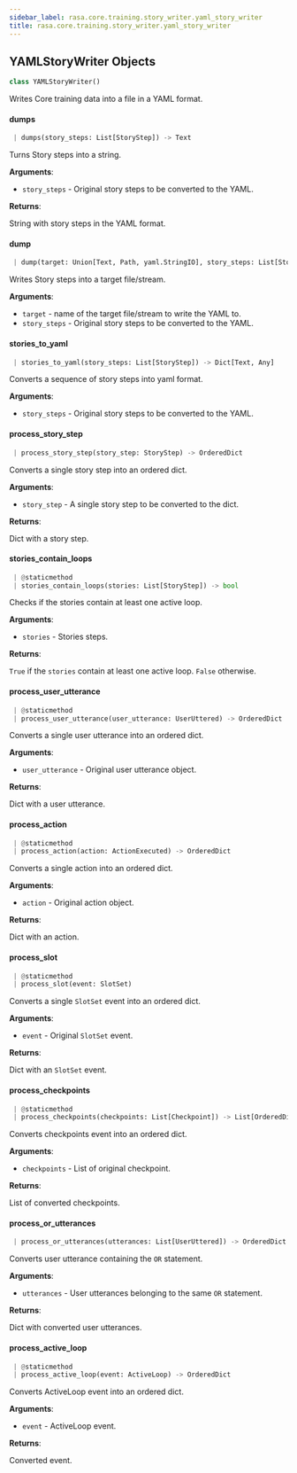 ```yaml
---
sidebar_label: rasa.core.training.story_writer.yaml_story_writer
title: rasa.core.training.story_writer.yaml_story_writer
---
```


## YAMLStoryWriter Objects

```python
class YAMLStoryWriter()
```

Writes Core training data into a file in a YAML format.

#### dumps

```python
 | dumps(story_steps: List[StoryStep]) -> Text
```

Turns Story steps into a string.

**Arguments**:

- `story_steps` - Original story steps to be converted to the YAML.

**Returns**:

  String with story steps in the YAML format.

#### dump

```python
 | dump(target: Union[Text, Path, yaml.StringIO], story_steps: List[StoryStep]) -> None
```

Writes Story steps into a target file/stream.

**Arguments**:

- `target` - name of the target file/stream to write the YAML to.
- `story_steps` - Original story steps to be converted to the YAML.

#### stories\_to\_yaml

```python
 | stories_to_yaml(story_steps: List[StoryStep]) -> Dict[Text, Any]
```

Converts a sequence of story steps into yaml format.

**Arguments**:

- `story_steps` - Original story steps to be converted to the YAML.

#### process\_story\_step

```python
 | process_story_step(story_step: StoryStep) -> OrderedDict
```

Converts a single story step into an ordered dict.

**Arguments**:

- `story_step` - A single story step to be converted to the dict.
  

**Returns**:

  Dict with a story step.

#### stories\_contain\_loops

```python
 | @staticmethod
 | stories_contain_loops(stories: List[StoryStep]) -> bool
```

Checks if the stories contain at least one active loop.

**Arguments**:

- `stories` - Stories steps.
  

**Returns**:

  `True` if the `stories` contain at least one active loop.
  `False` otherwise.

#### process\_user\_utterance

```python
 | @staticmethod
 | process_user_utterance(user_utterance: UserUttered) -> OrderedDict
```

Converts a single user utterance into an ordered dict.

**Arguments**:

- `user_utterance` - Original user utterance object.
  

**Returns**:

  Dict with a user utterance.

#### process\_action

```python
 | @staticmethod
 | process_action(action: ActionExecuted) -> OrderedDict
```

Converts a single action into an ordered dict.

**Arguments**:

- `action` - Original action object.
  

**Returns**:

  Dict with an action.

#### process\_slot

```python
 | @staticmethod
 | process_slot(event: SlotSet)
```

Converts a single `SlotSet` event into an ordered dict.

**Arguments**:

- `event` - Original `SlotSet` event.
  

**Returns**:

  Dict with an `SlotSet` event.

#### process\_checkpoints

```python
 | @staticmethod
 | process_checkpoints(checkpoints: List[Checkpoint]) -> List[OrderedDict]
```

Converts checkpoints event into an ordered dict.

**Arguments**:

- `checkpoints` - List of original checkpoint.
  

**Returns**:

  List of converted checkpoints.

#### process\_or\_utterances

```python
 | process_or_utterances(utterances: List[UserUttered]) -> OrderedDict
```

Converts user utterance containing the `OR` statement.

**Arguments**:

- `utterances` - User utterances belonging to the same `OR` statement.
  

**Returns**:

  Dict with converted user utterances.

#### process\_active\_loop

```python
 | @staticmethod
 | process_active_loop(event: ActiveLoop) -> OrderedDict
```

Converts ActiveLoop event into an ordered dict.

**Arguments**:

- `event` - ActiveLoop event.
  

**Returns**:

  Converted event.

